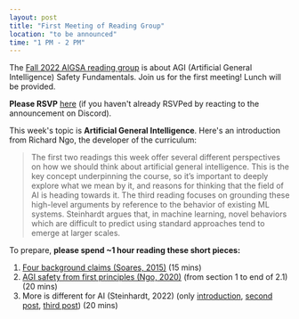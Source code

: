 ```yaml
---
layout: post
title: "First Meeting of Reading Group"
location: "to be announced"
time: "1 PM - 2 PM"
---
```


The [Fall 2022 AIGSA reading group](https:///www.aigsa.club/agisf) is about AGI (Artificial General Intelligence) Safety Fundamentals. Join us for the first meeting! Lunch will be provided.

**Please RSVP** [here](https://docs.google.com/forms/d/1Yqz7DV8Ju8zneXX7OIoC2hO_UbEa3itIZ0dwZ7OzWE8/edit) (if you haven't already RSVPed by reacting to the announcement on Discord). 

This week's topic is **Artificial General Intelligence**. Here's an introduction from Richard Ngo, the developer of the curriculum:

> The first two readings this week offer several different perspectives on how we should think about artificial general intelligence. This is the key concept underpinning the course, so it’s important to deeply explore what we mean by it, and reasons for thinking that the field of AI is heading towards it. The third reading focuses on grounding these high-level arguments by reference to the behavior of existing ML systems. Steinhardt argues that, in machine learning, novel behaviors which are difficult to predict using standard approaches tend to emerge at larger scales.

To prepare, **please spend ~1 hour reading these short pieces:**

1.  [Four background claims (Soares, 2015)](https://intelligence.org/2015/07/24/four-background-claims/) (15 mins) 
2.  [AGI safety from first principles (Ngo, 2020)](https://drive.google.com/file/d/1uK7NhdSKprQKZnRjU58X7NLA1auXlWHt/view) (from section 1 to end of 2.1) (20 mins)
3.  More is different for AI (Steinhardt, 2022) (only [introduction](https://bounded-regret.ghost.io/more-is-different-for-ai/), [second post](https://bounded-regret.ghost.io/future-ml-systems-will-be-qualitatively-different/), [third post](https://bounded-regret.ghost.io/thought-experiments-provide-a-third-anchor/)) (20 mins)
